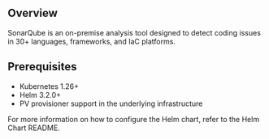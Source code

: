 ## Overview

SonarQube is an on-premise analysis tool designed to detect coding issues in 30+ languages, frameworks, and IaC platforms. 

## Prerequisites

- Kubernetes 1.26+
- Helm 3.2.0+
- PV provisioner support in the underlying infrastructure


For more information on how to configure the Helm chart, refer to the Helm Chart README.
